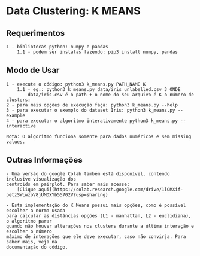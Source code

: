 # Data Clustering: K MEANS

## Requerimentos
    1 - bibliotecas python: numpy e pandas
        1.1 - podem ser instalas fazendo: pip3 install numpy, pandas 

## Modo de Usar
    1 - execute o código: python3 k_means.py PATH_NAME K
        1.1 - eg.: python3 k_means.py data/iris_unlabelled.csv 3 ONDE 
            data/iris.csv é o path + o nome do seu arquivo é K o número de clusters;
    2 - para mais opções de execução faça: python3 k_means.py --help
    3 - para executar o exemplo do dataset Iris: python3 k_means.py --example
    4 - para executar o algoritmo interativamente python3 k_means.py --interactive

    Nota: O algoritmo funciona somente para dados numéricos e sem missing values.

## Outras Informações
    - Uma versão do google Colab também está disponível, contendo inclusive visualização dos 
    centroids em pairplot. Para saber mais acesse:
        [Clique aqui](https://colab.research.google.com/drive/1lOMXif-petzSWLwzoV8jUMDXYb55702V?usp=sharing)

    - Esta implementação do K Means possui mais opções, como é possível escolher a norma usada
    para calcular as distâncias opções (L1 - manhattan, L2 - euclidiana), o algoritmo parar 
    quando não houver alterações nos clusters durante a última interação e escolher o número
    máximo de interações que ele deve executar, caso não convirja. Para saber mais, veja na 
    documentação do código. 


